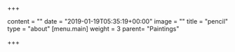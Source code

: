 +++

content = ""
date = "2019-01-19T05:35:19+00:00"
image = ""
title = "pencil"
type = "about"
[menu.main]
weight = 3
parent= "Paintings"

+++
